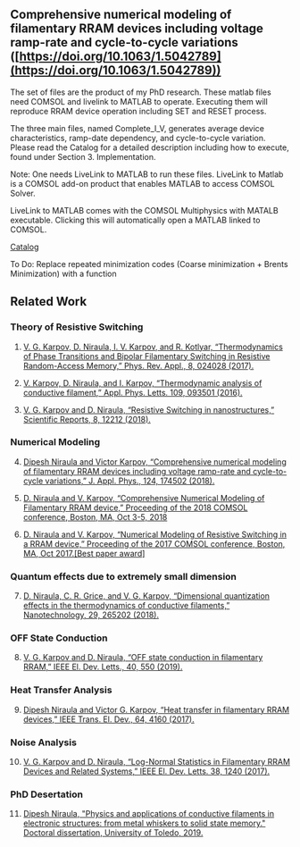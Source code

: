 ## Comprehensive numerical modeling of filamentary RRAM devices including voltage ramp-rate and cycle-to-cycle variations ([https://doi.org/10.1063/1.5042789](https://doi.org/10.1063/1.5042789))

The set of files are the product of my PhD research. These matlab files need COMSOL and livelink to MATLAB to operate. 
Executing them will reproduce RRAM device operation including SET and RESET process. 

The three main files, named Complete_I_V, generates average device characteristics, ramp-date dependency, and cycle-to-cycle variation. 
Please read the Catalog for a detailed description including how to execute, found under Section 3. Implementation.  

Note: One needs LiveLink to MATLAB to run these files. LiveLink to Matlab is a COMSOL add-on product that enables MATLAB to access COMSOL Solver.

LiveLink to MATLAB comes with the COMSOL Multiphysics with MATALB executable. Clicking this will automatically open a MATLAB linked to COMSOL.

[Catalog](./CATALOG_git.pdf)

To Do: Replace repeated minimization codes (Coarse minimization + Brents Minimization) with a function

## Related Work
### Theory of Resistive Switching
1. [V. G. Karpov, D. Niraula, I. V. Karpov, and R. Kotlyar, “Thermodynamics of Phase Transitions and Bipolar Filamentary Switching in Resistive Random-Access Memory,” Phys. Rev. Appl., 8, 024028 (2017).](https://doi.org/10.1103/PhysRevApplied.8.024028)

2. [V. Karpov, D. Niraula, and I. Karpov, “Thermodynamic analysis of conductive filament,” Appl. Phys. Letts. 109, 093501 (2016).](https://doi.org/10.1063/1.4962136)

3. [V. G. Karpov and D. Niraula, “Resistive Switching in nanostructures,” Scientific Reports, 8, 12212 (2018).](https://doi.org/10.1038/s41598-018-30700-6)
   
### Numerical Modeling
4. [Dipesh Niraula and Victor Karpov, “Comprehensive numerical modeling of filamentary RRAM devices including voltage ramp-rate and cycle-to-cycle variations,” J. Appl. Phys., 124, 174502 (2018).](https://doi.org/10.1063/1.5042789)

5. [D. Niraula and V. Karpov, “Comprehensive Numerical Modeling of Filamentary RRAM device,” Proceeding of the 2018 COMSOL conference, Boston, MA, Oct 3-5, 2018](https://www.comsol.com/paper/download/566882/niraula_paper.pdf)

6. [D. Niraula and V. Karpov, “Numerical Modeling of Resistive Switching in a RRAM device,” Proceeding of the 2017 COMSOL conference, Boston, MA, Oct 2017.[Best paper award]](https://www.comsol.com/paper/download/437382/niraula_paper.pdf) 

### Quantum effects due to extremely small dimension
7. [D. Niraula, C. R. Grice, and V. G. Karpov, “Dimensional quantization effects in the thermodynamics of conductive filaments,” Nanotechnology, 29, 265202 (2018).](https://doi.org/10.1088/1361-6528/aabdcb)

### OFF State Conduction
8. [V. G. Karpov and D. Niraula, “OFF state conduction in filamentary RRAM,” IEEE El. Dev. Letts., 40, 550 (2019).](https://doi.org/10.1109/LED.2019.2899258)

### Heat Transfer Analysis
9. [Dipesh Niraula and Victor G. Karpov, “Heat transfer in filamentary RRAM devices,” IEEE Trans. El. Dev., 64, 4160 (2017).](https://doi.org/10.1109/TED.2017.2741782)

### Noise Analysis
10.	[V. G. Karpov and D. Niraula, “Log-Normal Statistics in Filamentary RRAM Devices and Related Systems,” IEEE El. Dev. Letts. 38, 1240 (2017).](https://doi.org/10.1109/LED.2017.2734961)

### PhD Desertation
11.	[Dipesh Niraula, "Physics and applications of conductive filaments in electronic structures: from metal whiskers to solid state memory." Doctoral dissertation, University of Toledo, 2019.](http://rave.ohiolink.edu/etdc/view?acc_num=toledo1561471348406944)
